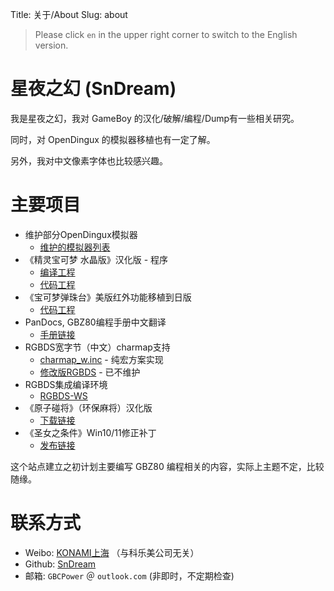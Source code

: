 Title: 关于/About
Slug: about

> Please click `en` in the upper right corner to switch to the English version.

# 星夜之幻 (SnDream)

我是星夜之幻，我对 GameBoy 的汉化/破解/编程/Dump有一些相关研究。

同时，对 OpenDingux 的模拟器移植也有一定了解。

另外，我对中文像素字体也比较感兴趣。

# 主要项目

- 维护部分OpenDingux模拟器
    - [维护的模拟器列表](../OpenDingux/OpenDingux模拟器.md)
- 《精灵宝可梦 水晶版》汉化版 - 程序
    - [编译工程](https://github.com/SnDream/pokecrystal_cn_build)
    - [代码工程](https://github.com/SnDream/pokecrystal_cn)
- 《宝可梦弹珠台》美版红外功能移植到日版
    - [代码工程](https://github.com/SnDream/poketcg-ir)
- PanDocs, GBZ80编程手册中文翻译
    - [手册链接](https://sndream.github.io/PanDocs/)
- RGBDS宽字节（中文）charmap支持
    - [charmap_w.inc](https://github.com/SnDream/charmap_w.inc) - 纯宏方案实现
    - [修改版RGBDS](https://github.com/SnDream/rgbds) - 已不维护
- RGBDS集成编译环境
    - [RGBDS-WS](https://github.com/SnDream/rgbds-ws)
- 《原子碰将》（环保麻将）汉化版
    - [下载链接](https://github.com/SnDream/AtomDePon)
- 《圣女之条件》Win10/11修正补丁
    - [发布链接](https://github.com/SnDream/MysticArtsLauncher/releases)

这个站点建立之初计划主要编写 GBZ80 编程相关的内容，实际上主题不定，比较随缘。

# 联系方式

- Weibo: [KONAMI上海](https://weibo.com/xingyzh) （与科乐美公司无关）
- Github: [SnDream](https://github.com/SnDream)
- 邮箱: `GBCPower` ＠ `outlook.com` (非即时，不定期检查)
